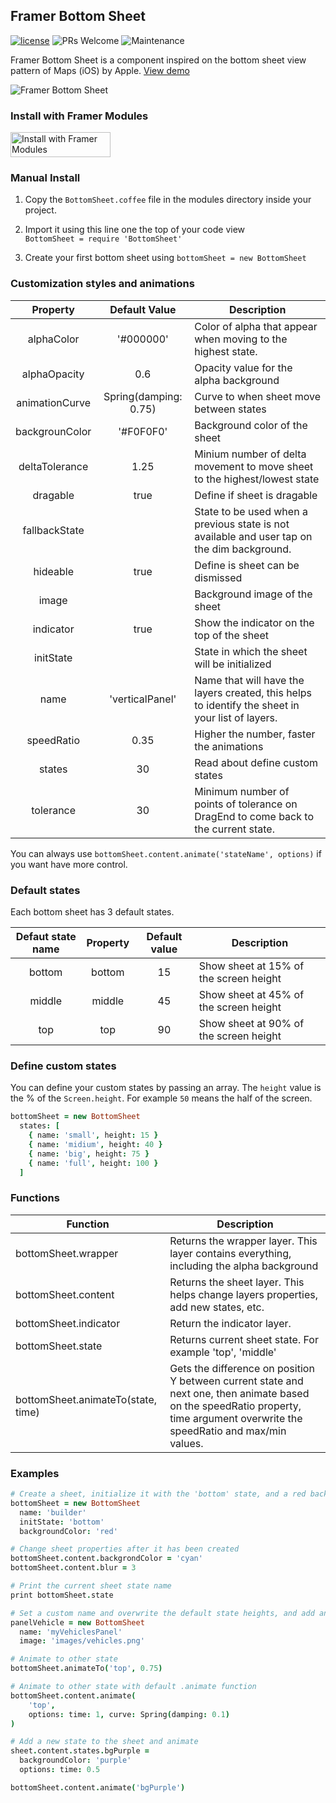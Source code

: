 ## Framer Bottom Sheet
[![license](https://img.shields.io/github/license/bpxl-labs/RemoteLayer.svg)](https://opensource.org/licenses/MIT)
![PRs Welcome](https://img.shields.io/badge/PRs-welcome-brightgreen.svg)
![Maintenance](https://img.shields.io/maintenance/yes/2018.svg)

Framer Bottom Sheet is a component inspired on the bottom sheet view pattern of Maps (iOS) by Apple. [View demo](https://framer.cloud/nDHim)

![Framer Bottom Sheet](framerBottomSheet.gif)

### Install with Framer Modules

<a href='https://open.framermodules.com/Bottom Sheet'>
  <img alt='Install with Framer Modules'
  src='https://www.framermodules.com/assets/badge@2x.png' width='160' height='40' />
</a>

### Manual Install

1. Copy the `BottomSheet.coffee` file in the modules directory inside your project.

2. Import it using this line one the top of your code view   
`BottomSheet = require 'BottomSheet'`

3. Create your first bottom sheet using
`bottomSheet = new BottomSheet`

### Customization styles and animations

|    Property    | Default Value | Description                              |
| :------------: | :-----------: | ---------------------------------------- |
|   alphaColor   |    '#000000'    | Color of alpha that appear when moving to the highest state. |
|   alphaOpacity |    0.6        | Opacity value for the alpha background |
| animationCurve | Spring(damping: 0.75) | Curve to when sheet move between states |
| backgrounColor |    '#F0F0F0'    | Background color of the sheet            |
| deltaTolerance | 1.25           |  Minium number of delta movement to move sheet to the highest/lowest state |
|      dragable  | true          | Define if sheet is dragable |
| fallbackState  |              | State to be used when a previous state is not available and user tap on the dim background.  |
| hideable      | true           |  Define is sheet can be dismissed |
|     image      |               | Background image of the sheet            |
|      indicator | true          | Show the indicator on the top of the sheet |
|   initState    |               | State in which the sheet will be initialized |
|      name      | 'verticalPanel' | Name that will have the layers created, this helps to identify the sheet in your list of layers. |
| speedRatio     | 0.35         | Higher the number, faster the animations |
| states      | 30              | Read about define custom states  |
| tolerance      | 30           | Minimum number of points of tolerance on DragEnd to come back to the current state.  |

You can always use `bottomSheet.content.animate('stateName', options)` if you want have more control.

### Default states

Each bottom sheet has 3 default states.

| Defaut state name |   Property   | Default value | Description                    |
| :---------------: | :----------: | :-----------: | ------------------------------ |
|   bottom          | bottom       |      15       | Show sheet at 15% of the screen height  |
|   middle          | middle       |      45       | Show sheet at 45% of the screen height  |
|    top            |  top         |      90       | Show sheet at 90% of the screen height  |

### Define custom states

You can define your custom states by passing an array. The `height` value is the % of the `Screen.height`. For example `50` means the half of the screen.  

```coffeescript
bottomSheet = new BottomSheet
  states: [
    { name: 'small', height: 15 }
    { name: 'midium', height: 40 }
    { name: 'big', height: 75 }
    { name: 'full', height: 100 }
  ]
```

### Functions

| Function          | Description          |
| ----------------- | -------------------- |
| bottomSheet.wrapper | Returns the wrapper layer. This layer contains everything, including the alpha background |
| bottomSheet.content | Returns the sheet layer. This helps change layers properties, add new states, etc. |
| bottomSheet.indicator | Return the indicator layer. |
| bottomSheet.state | Returns current sheet state. For example 'top', 'middle' |
| bottomSheet.animateTo(state, time) | Gets the difference on position Y between current state and next one, then animate based on the speedRatio property, time argument overwrite the speedRatio and max/min values. |

### Examples

```coffeescript
# Create a sheet, initialize it with the 'bottom' state, and a red background
bottomSheet = new BottomSheet
  name: 'builder'
  initState: 'bottom'
  backgroundColor: 'red'

# Change sheet properties after it has been created
bottomSheet.content.backgrondColor = 'cyan'
bottomSheet.content.blur = 3

# Print the current sheet state name
print bottomSheet.state

# Set a custom name and overwrite the default state heights, and add an image as background
panelVehicle = new BottomSheet
  name: 'myVehiclesPanel'
  image: 'images/vehicles.png'

# Animate to other state
bottomSheet.animateTo('top', 0.75)

# Animate to other state with default .animate function
bottomSheet.content.animate(
	'top',
    options: time: 1, curve: Spring(damping: 0.1)
)

# Add a new state to the sheet and animate
sheet.content.states.bgPurple =
  backgroundColor: 'purple'
  options: time: 0.5

bottomSheet.content.animate('bgPurple')
```
